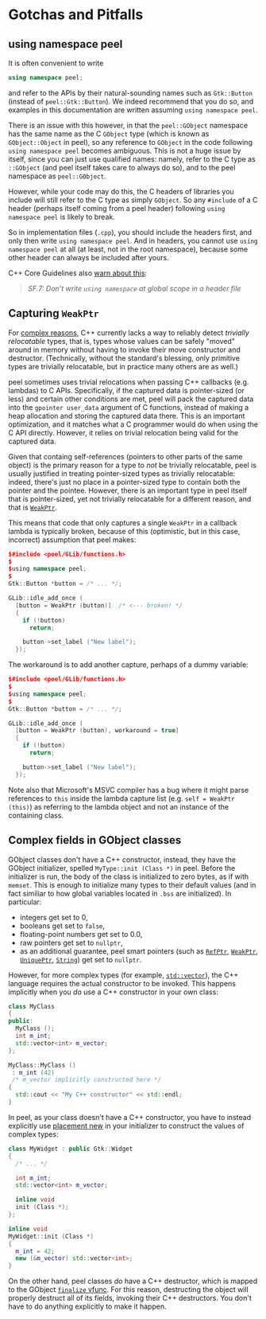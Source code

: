 # Gotchas and Pitfalls

## using namespace peel

It is often convenient to write

```cpp
using namespace peel;
```

and refer to the APIs by their natural-sounding names such as `Gtk::Button`
(instead of `peel::Gtk::Button`). We indeed recommend that you do so, and
examples in this documentation are written assuming `using namespace peel`.

There is an issue with this however, in that the `peel::GObject` namespace has
the same name as the C `GObject` type (which is known as `GObject::Object` in
peel), so any reference to `GObject` in the code following
`using namespace peel` becomes ambiguous. This is not a huge issue by itself,
since you can just use qualified names: namely, refer to the C type as
`::GObject` (and peel itself takes care to always do so), and to the peel
namespace as `peel::GObject`.

However, while your code may do this, the C headers of libraries you include
will still refer to the C type as simply `GObject`. So any `#include` of a C
header (perhaps itself coming from a peel header) following
`using namespace peel` is likely to break.

So in implementation files (`.cpp`), you should include the headers first, and
only then write `using namespace peel`. And in headers, you cannot use
`using namespace peel` at all (at least, not in the root namespace), because
some other header can always be included after yours.

C++ Core Guidelines also [warn about this](https://isocpp.github.io/CppCoreGuidelines/CppCoreGuidelines#sf7-dont-write-using-namespace-at-global-scope-in-a-header-file):

> *SF.7: Don’t write `using namespace` at global scope in a header file*

## Capturing `WeakPtr`

For [complex reasons], C++ currently lacks a way to reliably detect _trivially
relocatable_ types, that is, types whose values can be safely "moved" around
in memory without having to invoke their move constructor and destructor.
(Technically, without the standard's blessing, only primitive types are
trivially relocatable, but in practice many others are as well.)

[complex reasons]: https://quuxplusone.github.io/blog/tags/#relocatability

peel sometimes uses trivial relocations when passing C++ callbacks (e.g.
lambdas) to C APIs. Specifically, if the captured data is pointer-sized (or
less) and certain other conditions are met, peel will pack the captured data
into the `gpointer user_data` argument of C functions, instead of making a
heap allocation and storing the captured data there. This is an important
optimization, and it matches what a C programmer would do when using the C API
directly. However, it relies on trivial relocation being valid for the
captured data.

Given that containg self-references (pointers to other parts of the same
object) is the primary reason for a type to _not_ be trivially relocatable,
peel is usually justified in treating pointer-sized types as trivially
relocatable: indeed, there's just no place in a pointer-sized type to contain
both the pointer and the pointee. However, there is an important type in peel
itself that is pointer-sized, yet not trivially relocatable for a different
reason, and that is [`WeakPtr`].

[`WeakPtr`]: weak-ptr.md

This means that code that only captures a single `WeakPtr` in a callback
lambda is typically broken, because of this (optimistic, but in this case,
incorrect) assumption that peel makes:

```cpp
$#include <peel/GLib/functions.h>
$
$using namespace peel;
$
Gtk::Button *button = /* ... */;

GLib::idle_add_once (
  [button = WeakPtr (button)]  /* <--- broken! */
  {
    if (!button)
      return;

    button->set_label ("New label");
  });
```

The workaround is to add another capture, perhaps of a dummy variable:

```cpp
$#include <peel/GLib/functions.h>
$
$using namespace peel;
$
Gtk::Button *button = /* ... */;

GLib::idle_add_once (
  [button = WeakPtr (button), workaround = true]
  {
    if (!button)
      return;

    button->set_label ("New label");
  });
```

Note also that Microsoft's MSVC compiler has a bug where it might parse
references to `this` inside the lambda capture list (e.g.
`self = WeakPtr (this)`) as referring to the lambda object and not an
instance of the containing class.

## Complex fields in GObject classes

GObject classes don't have a C++ constructor, instead, they have the GObject
initializer, spelled `MyType::init (Class *)` in peel. Before the initializer
is run, the body of the class is initialized to zero bytes, as if with
`memset`. This is enough to initialize many types to their default values (and
in fact similiar to how global variables located in `.bss` are initialized). In
particular:
* integers get set to 0,
* booleans get set to `false`,
* floating-point numbers get set to 0.0,
* raw pointers get set to `nullptr`,
* as an additional guarantee, peel smart pointers (such as [`RefPtr`],
  [`WeakPtr`], [`UniquePtr`], [`String`]) get set to `nullptr`.

However, for more complex types (for example, [`std::vector`]), the C++
language requires the actual constructor to be invoked. This happens implicitly
when you _do_ use a C++ constructor in your own class:

```cpp
class MyClass
{
public:
  MyClass ();
  int m_int;
  std::vector<int> m_vector;
};

MyClass::MyClass ()
 : m_int (42)
 /* m_vector implicitly constructed here */
{
  std::cout << "My C++ constructor" << std::endl;
}
```

In peel, as your class doesn't have a C++ constructor, you have to instead
explicitly use [placement new] in your initializer to construct the values of
complex types:

```cpp
class MyWidget : public Gtk::Widget
{
  /* ... */

  int m_int;
  std::vector<int> m_vector;

  inline void
  init (Class *);
};

inline void
MyWidget::init (Class *)
{
  m_int = 42;
  new (&m_vector) std::vector<int>;
}
```

On the other hand, peel classes _do_ have a C++ destructor, which is mapped to
the GObject [`finalize` vfunc]. For this reason, destructing the object will
properly destruct all of its fields, invoking their C++ destructors. You don't
have to do anything explicitly to make it happen.

[`RefPtr`]: ref-ptr.md
[`WeakPtr`]: weak-ptr.md
[`UniquePtr`]: unique-ptr.md
[`String`]: string.md
[`std::vector`]: https://en.cppreference.com/w/cpp/container/vector.html
[placement new]: https://en.cppreference.com/w/cpp/language/new#Placement_new
[`finalize` vfunc]: https://docs.gtk.org/gobject/vfunc.Object.finalize.html
